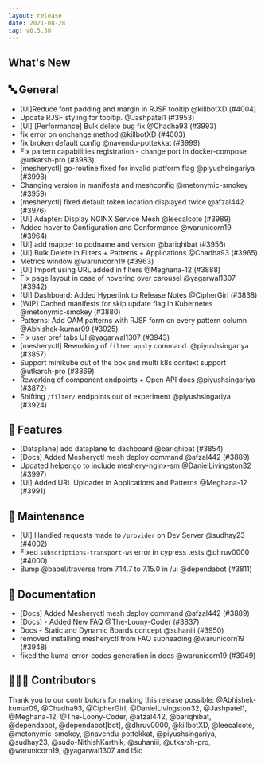 ```yaml
---
layout: release
date: 2021-08-28
tag: v0.5.50
---
```


## What's New

## 🔤 General

- [UI]Reduce font padding and margin in RJSF tooltip @killbotXD (#4004)
- Update RJSF styling for tooltip. @Jashpatel1 (#3953)
- [UI] [Performance] Bulk delete bug fix @Chadha93 (#3993)
- fix error on onchange method @killbotXD (#4003)
- fix broken default config @navendu-pottekkat (#3999)
- Fix pattern capabilities registration - change port in docker-compose @utkarsh-pro (#3983)
- [mesheryctl] go-routine fixed for invalid platform flag @piyushsingariya (#3998)
- Changing version in manifests and meshconfig @metonymic-smokey (#3959)
- [mesheryctl] fixed default token location displayed twice @afzal442 (#3976)
- [UI] Adapter: Display NGINX Service Mesh @leecalcote (#3989)
- Added hover to Configuration and Conformance @warunicorn19 (#3964)
- [UI] add mapper to podname and version @bariqhibat (#3956)
- [UI] Bulk Delete in Filters + Patterns + Applications @Chadha93 (#3965)
- Metrics window @warunicorn19 (#3963)
- [UI] Import using URL added in filters @Meghana-12 (#3888)
- Fix page layout in case of hovering over carousel @yagarwal1307 (#3942)
- [UI] Dashboard: Added Hyperlink to Release Notes @CipherGirl (#3838)
- [WIP] Cached manifests for skip update flag in Kubernetes @metonymic-smokey (#3880)
- Patterns: Add OAM patterns with RJSF form on every pattern column @Abhishek-kumar09 (#3925)
- Fix user pref tabs UI @yagarwal1307 (#3943)
- [mesheryctl] Reworking of `filter apply` command. @piyushsingariya (#3857)
- Support minikube out of the box and multi k8s context support @utkarsh-pro (#3869)
- Reworking of component endpoints + Open API docs @piyushsingariya (#3872)
- Shifting `/filter/` endpoints out of experiment @piyushsingariya (#3924)

## 🚀 Features

- [Dataplane] add dataplane to dashboard @bariqhibat (#3854)
- [Docs] Added Mesheryctl mesh deploy command @afzal442 (#3889)
- Updated helper.go to include meshery-nginx-sm @DanielLivingston32 (#3997)
- [UI] Added URL Uploader in Applications and Patterns @Meghana-12 (#3991)

## 🧰 Maintenance

- [UI] Handled requests made to `/provider` on Dev Server @sudhay23 (#4002)
- Fixed `subscriptions-transport-ws` error in cypress tests @dhruv0000 (#4000)
- Bump @babel/traverse from 7.14.7 to 7.15.0 in /ui @dependabot (#3811)

## 📖 Documentation

- [Docs] Added Mesheryctl mesh deploy command @afzal442 (#3889)
- [Docs] - Added New FAQ @The-Loony-Coder (#3837)
- Docs - Static and Dynamic Boards concept @suhaniii (#3950)
- removed installing mesheryctl from FAQ subheading @warunicorn19 (#3948)
- fixed the kuma-error-codes generation in docs @warunicorn19 (#3949)

## 👨🏽‍💻 Contributors

Thank you to our contributors for making this release possible:
@Abhishek-kumar09, @Chadha93, @CipherGirl, @DanielLivingston32, @Jashpatel1, @Meghana-12, @The-Loony-Coder, @afzal442, @bariqhibat, @dependabot, @dependabot[bot], @dhruv0000, @killbotXD, @leecalcote, @metonymic-smokey, @navendu-pottekkat, @piyushsingariya, @sudhay23, @sudo-NithishKarthik, @suhaniii, @utkarsh-pro, @warunicorn19, @yagarwal1307 and l5io
